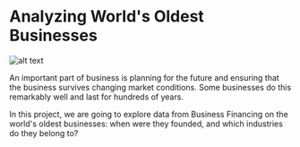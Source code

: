 # **Analyzing World's Oldest Businesses**

![alt text](https://github.com/Cristhian-Ninanya/Data_Analyst_Portfolio/blob/main/03_Oldest_Businesses/images/cover.png?raw=true)

An important part of business is planning for the future and ensuring that the business survives changing market conditions. Some businesses do this remarkably well and last for hundreds of years.

In this project, we are going to explore data from Business Financing on the world's oldest businesses: when were they founded, and which industries do they belong to?